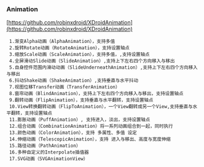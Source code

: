 ### Animation ###

[https://github.com/robinxdroid/XDroidAnimation](https://github.com/robinxdroid/XDroidAnimation)

     1.渐变Alpha动画（AlphaAnimation），支持多值
     2.旋转Rotate动画（RotateAnimation），支持设置轴点
     3.缩放Scale动画（ScaleAnimation），支持多值，,支持设置轴点
     4.全屏滑动Slide动画（SlideAnimation）,支持上下左右四个方向移入与移出
     5.自身控件范围内滑动动画（SlideUnderneathAnimation）,支持上下左右四个方向移入与移出
     6.抖动Shake动画（ShakeAnimation）,支持垂直与水平抖动
     7.视图位移Transfer动画（TransferAnimation）
     8.窗帘动画（BlindAnimation），支持上下左右四个方向移入与移出，支持设置轴点
     9.翻转动画（FlipAnimation），支持垂直与水平翻转，支持设置轴点
     10.View转换翻转动画（FlipToAnimation），一个View翻转成另一个View,支持垂直与水平翻转，支持设置轴点
     11.膨胀动画（PuffAnimation）, 支持进入，淡出，支持设置轴点
     12.组合动画（CombinationAnimation）将一系列动画组合到一起，同时执行
     13.颜色动画（ColorAnimation），支持 多属性、多值 设定
     14.伸缩动画（TelescopicAnimation），支持 进入与移出、高度与宽度伸缩
     15.路径动画（PathAnimation）
     16.多种自定义的Interpolate插值器
     17.SVG动画（SVGAnimationView）